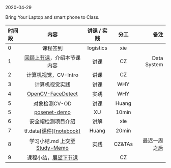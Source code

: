2020-04-29

Bring Your Laptop and smart phone  to Class. 

|时间段  |  内容    | 讲课 / 实践     |  分工  |  备注       |
| :---  |   :----:    |   :----:    |    :----:    | ---: |
|   0   |  课程签到     |  logistics   |     xie     |        |
|   1   |  [回顾上节课](../WW10/WW10-Plan.md)，介绍本节课内容   |  讲课 |   CZ  |   Data System  |
|   2   | 计算机视觉，CV-Intro |  讲课    |    CZ    |         |
|   3   | 计算机视觉实践   |  讲课    |   WHY      |         |
|   4   | [OpenCV-FaceDetect](https://github.com/saturn-lab/STIS-2020S/tree/master/IntelligentComputing/face-detect) | 实践 |  WHY  |    |
|   5   | 对象检测CV-OD | 讲课   |  Huang |   |
|   5   | [posenet-demo](poseNet.pdf)  |   XU        |      10min      ||
|   6   | 安全帽检测项目介绍 |   讲解   |  xie|  |
|   7   | tf.data[[课件]](tfdata.pdf)[[notebook]](data.ipynb) |   Huang        |        20min    |   |
|   8   | 学习小结.md 上交至[Study-Memo](../../Study-Memo)   |  实践    |     CZ&TAs     |   最迟一周之后     |
|   9   | 课程小结，[展望下节课](../WW12/WW12-Plan.md)       |     |  CZ |   |

